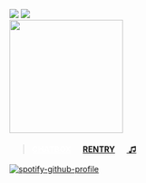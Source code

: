 ![](https://komarev.com/ghpvc/?username=massofthefermentingdregs&style=flat-square&color=ff2512&label=visitors)  ![](https://xyz.crd.co/assets/images/gallery12/7188a090.gif?v=de6feabd) <br>
<img src="https://64.media.tumblr.com/b90831194d28836b1ea6474d04081e83/979f0667c41f9c58-cf/s500x750/f3ce3fdbac2e48a4434be85b1148adcd2665fec4.gifv" width="200"/>  
 <blockquote>
 <h4> <a href="https://neospring.org/@soul" style="color: white;">CHATBOX</a>⠀⠀<a href="https://rentry.co/lee">RENTRY</a>⠀⠀<a href="https://www.last.fm/user/zygothe"> ♫ </a> </h4>
 </blockquote>
<div id="header" align="left">
 
[![spotify-github-profile](https://spotify-github-profile.kittinanx.com/api/view?uid=elgjykck3q0llbegql1o5o61u&cover_image=true&theme=natemoo-re&show_offline=false&background_color=191515&interchange=false&bar_color=6e6e6e&bar_color_cover=false)](https://github.com/kittinan/spotify-github-profile)
